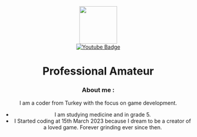 <div id="header" align="center">
  <img src="https://i.pinimg.com/564x/f9/a5/9d/f9a59d8203ae6a7b781928bf08fc39ee.jpg" width="100" />
</div>

<div id="badges" align="center">
  <a href="https://www.youtube.com/@TuysuzTavsan/videos">
    <img src="https://img.shields.io/badge/YouTube-red?style=for-the-badge&logo=youtube&logoColor=white" alt="Youtube Badge"/>
  </a>
<div id="badges" align="center">
  
<h1>
Professional Amateur
</h1>

### About me :
I am a coder from Turkey with the focus on game development.
- I am studying medicine and in grade 5. 
- I Started coding at 15th March 2023 because I dream to be a creator of a loved game. Forever grinding ever since then.


<!---
TuysuzTavsan/TuysuzTavsan is a ✨ special ✨ repository because its `README.md` (this file) appears on your GitHub profile.
You can click the Preview link to take a look at your changes.
--->
